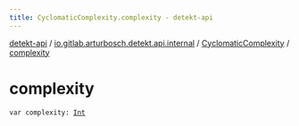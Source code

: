 ```yaml
---
title: CyclomaticComplexity.complexity - detekt-api
---
```


[detekt-api](../../index.html) / [io.gitlab.arturbosch.detekt.api.internal](../index.html) / [CyclomaticComplexity](index.html) / [complexity](./complexity.html)

# complexity

`var complexity: `[`Int`](https://kotlinlang.org/api/latest/jvm/stdlib/kotlin/-int/index.html)